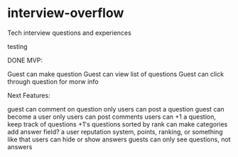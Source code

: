 interview-overflow
==================

Tech interview questions and experiences

testing

DONE MVP:

Guest can make question
Guest can view list of questions
Guest can click through question for morw info

Next Features:

guest can comment on question 
only users can post a question
guest can become a user
only users can post comments
users can +1 a question, keep track of questions +1's
questions sorted by rank
can make categories
add answer field?
a user reputation system, points, ranking, or something like that
users can hide or show answers
guests can only see questions, not answers
